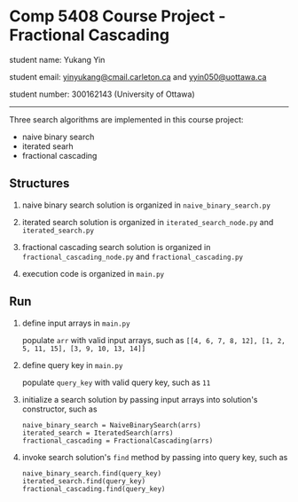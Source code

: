 # Comp 5408 Course Project - Fractional Cascading

student name: Yukang Yin

student email: yinyukang@cmail.carleton.ca and yyin050@uottawa.ca

student number: 300162143 (University of Ottawa)

---

Three search algorithms are implemented in this course project:

- naive binary search
- iterated searh
- fractional cascading

## Structures

1. naive binary search solution is organized in `naive_binary_search.py`

2. iterated search solution is organized in `iterated_search_node.py` and `iterated_search.py`

3. fractional cascading search solution is organized in `fractional_cascading_node.py` and `fractional_cascading.py`

4. execution code is organized in `main.py`

## Run

1. define input arrays in `main.py`

   populate `arr` with valid input arrays, such as `[[4, 6, 7, 8, 12], [1, 2, 5, 11, 15], [3, 9, 10, 13, 14]]`

2. define query key in `main.py`

   populate `query_key` with valid query key, such as `11`

3. initialize a search solution by passing input arrays into solution's constructor, such as

   ```
   naive_binary_search = NaiveBinarySearch(arrs)
   iterated_search = IteratedSearch(arrs)
   fractional_cascading = FractionalCascading(arrs)
   ```

4. invoke search solution's `find` method by passing into query key, such as

   ```
   naive_binary_search.find(query_key)
   iterated_search.find(query_key)
   fractional_cascading.find(query_key)
   ```
